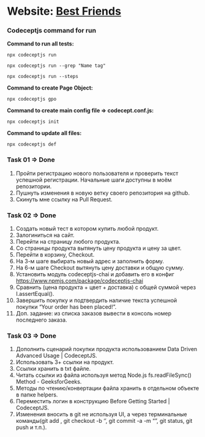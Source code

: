 # Website: [Best Friends](http://opencart.qatestlab.net/index.php?route=common/home)

### Codeceptjs command for run

**Command to run all tests:**

```
npx codeceptjs run
```

```
npx codeceptjs run --grep "Name tag"
```

```
npx codeceptjs run --steps
```

**Command to create Page Object:**

```
npx codeceptjs gpo
```

**Command to create main config file => codecept.conf.js:**

```
npx codeceptjs init
```

**Command to update all files:**

```
npx codeceptjs def
```

### Task 01 => Done

1. Пройти регистрацию нового пользователя и проверить текст успешной регистрации. Начальные шаги доступны в моём репозитории.
2. Пушнуть изменения в новую ветку своего репозитория на github.
3. Скинуть мне ссылку на Pull Request.

### Task 02 => Done

1. Создать новый тест в котором купить любой продукт.
2. Залогиниться на сайт.
3. Перейти на страницу любого продукта.
4. Со страницы продукта вытянуть цену продукта и цену за цвет.
5. Перейти в корзину, Checkout.
6. На 3-м шаге выбирать новый адрес и заполнить форму.
7. На 6-м шаге Checkout вытянуть цену доставки и общую сумму.
8. Установить модуль codeceptjs-chai и добавить его в конфиг https://www.npmjs.com/package/codeceptjs-chai
9. Сравнить (цена продукта + цвет + доставка) с общей суммой через I.assertEqual().
10. Завершить покупку и подтвердить наличие текста успешной покупки “Your order has been placed!”.
11. Доп. задание: из списка заказов вывести в консоль номер последнего заказа.

### Task 03 => Done

1. Дополнить сценарий покупки продукта использованием Data Driven Advanced Usage | CodeceptJS.
2. Использовать 3+ ссылки на продукт.
3. Ссылки хранить в txt файле.
4. Читать ссылки из файла используя метод Node.js fs.readFileSync() Method - GeeksforGeeks.
5. Методы по чтению/конвертации файла хранить в отдельном объекте в папке helpers.
6. Переместить логин в конструкцию Before Getting Started | CodeceptJS.
7. Изменения вносить в git не используя UI, а через терминальные команды(git add <file>, git checkout -b ‘<branch>’, git commit -a -m “<msg>”, git status, git push и т.п.).
